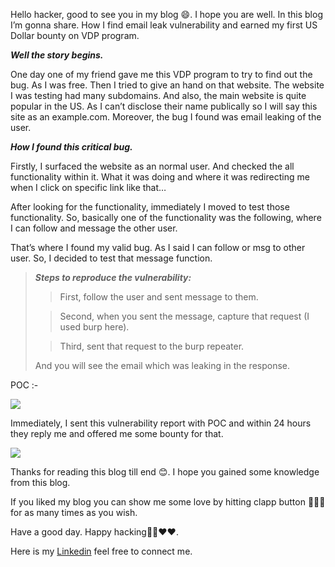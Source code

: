Hello hacker, good to see you in my blog 😄. I hope you are well. In this blog I’m gonna share. How I find email leak vulnerability and earned my first US Dollar bounty on VDP program.

**_Well the story begins._**

One day one of my friend gave me this VDP program to try to find out the bug. As I was free. Then I tried to give an hand on that website. The website I was testing had many subdomains. And also, the main website is quite popular in the US. As I can’t disclose their name publically so I will say this site as an example.com. Moreover, the bug I found was email leaking of the user.

**_How I found this critical bug._**

Firstly, I surfaced the website as an normal user. And checked the all functionality within it. What it was doing and where it was redirecting me when I click on specific link like that…

After looking for the functionality, immediately I moved to test those functionality. So, basically one of the functionality was the following, where I can follow and message the other user.

That’s where I found my valid bug. As I said I can follow or msg to other user. So, I decided to test that message function.

> **_Steps to reproduce the vulnerability:_**
> 
> > First, follow the user and sent message to them.
> 
> > Second, when you sent the message, capture that request (I used burp here).
> 
> > Third, sent that request to the burp repeater.
> 
> And you will see the email which was leaking in the response.

POC :-

![](https://miro.medium.com/v2/resize:fit:306/1*XvpkCH3jZqnqgZA7SUIEDg.jpeg)

Immediately, I sent this vulnerability report with POC and within 24 hours they reply me and offered me some bounty for that.

![](https://miro.medium.com/v2/resize:fit:700/1*2lAhZuvbKI9HovwcBxj5Mw.jpeg)

Thanks for reading this blog till end 😊. I hope you gained some knowledge from this blog.

If you liked my blog you can show me some love by hitting clapp button 👏👏👏for as many times as you wish.

Have a good day. Happy hacking🙌🙌❤️❤️.

Here is my [Linkedin](https://www.linkedin.com/in/deep-kachhadiya-aa8271310/) feel free to connect me.
